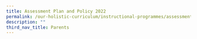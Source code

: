 ```yaml
---
title: Assessment Plan and Policy 2022
permalink: /our-holistic-curriculum/instructional-programmes/assessment-matters
description: ""
third_nav_title: Parents
---
```


